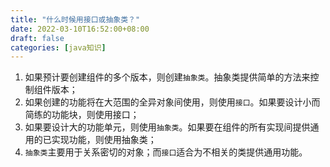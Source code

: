 ```yaml
---
title: "什么时候用接口或抽象类？"
date: 2022-03-10T16:52:00+08:00
draft: false
categories: [java知识]
---
```

1. 如果预计要创建组件的多个版本，则创建`抽象类`。抽象类提供简单的方法来控制组件版本；
2. 如果创建的功能将在大范围的全异对象间使用，则使用`接口`。如果要设计小而简练的功能块，则使用接口；
3. 如果要设计大的功能单元，则使用`抽象类`。如果要在组件的所有实现间提供通用的已实现功能，则使用抽象类；
4. `抽象类`主要用于关系密切的对象；而`接口`适合为不相关的类提供通用功能。
